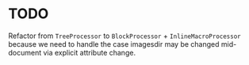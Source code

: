 # TODO

Refactor from `TreeProcessor` to `BlockProcessor` + `InlineMacroProcessor` because we need to handle the case imagesdir may be changed mid-document via explicit attribute change.
